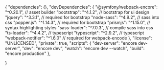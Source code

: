 {
    "dependencies": {},
    "devDependencies": {
        "@symfony/webpack-encore": "^0.20.1",   // asset builder
        "bootstrap": "^4.1.2",                  // bootstrap for ui design
        "jquery": "^3.3.1",                     // required for bootstrap
        "node-sass": "^4.9.2",                  // sass into css
        "popper.js": "^1.14.3",                 // required for bootstrap
        "prismjs": "^1.15.0",                   // syntax highlighting styles
        "sass-loader": "^7.0.3",                // compile sass into css
        "ts-loader": "^4.4.2",                  // typescript
        "typescript": "^2.9.2",                 // typescript
        "webpack-notifier": "^1.6.0"            // required for webpack-encode
    },
    "license": "UNLICENSED",
    "private": true,
    "scripts": {
        "dev-server": "encore dev-server",
        "dev": "encore dev",
        "watch": "encore dev --watch",
        "build": "encore production"
    },

}
